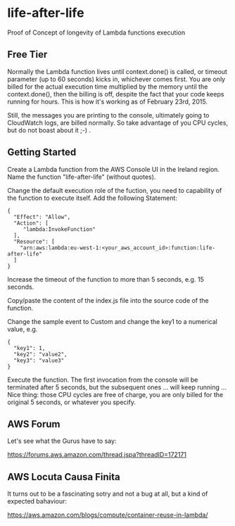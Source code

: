 # life-after-life
Proof of Concept of longevity of Lambda functions execution

Free Tier
---------

Normally the Lambda function lives until context.done() is called, or timeout parameter (up to 60 seconds) kicks in, whichever comes first. You are only billed for the actual execution time multiplied by the memory until the context.done(), then the billing is off, despite the fact that your code keeps running for hours. This is how it's working as of February 23rd, 2015.

Still, the messages you are printing to the console, ultimately going to CloudWatch logs, are billed normally. So take advantage of you CPU cycles, but do not boast about it ;-) .

Getting Started
---------------

Create a Lambda function from the AWS Console UI in the Ireland region. Name the function "life-after-life" (without quotes).

Change the default execution role of the fuction, you need to capability of the function to execute itself. Add the following Statement:


```
{
  "Effect": "Allow",
  "Action": [
     "lambda:InvokeFunction"
  ],
  "Resource": [
    "arn:aws:lambda:eu-west-1:<your_aws_account_id>:function:life-after-life"
  ]
}
```

Increase the timeout of the function to more than 5 seconds, e.g. 15 seconds.

Copy/paste the content of the index.js file into the source code of the function.

Change the sample event to Custom and change the key1 to a numerical value, e.g.

```
{
  "key1": 1,
  "key2": "value2",
  "key3": "value3"
}
```

Execute the function. The first invocation from the console will be terminated after 5 seconds, but the subsequent ones ... will keep running ... Nice thing: those CPU cycles are free of charge, you are only billed for the original 5 seconds, or whatever you specify.

AWS Forum
---------

Let's see what the Gurus have to say:

https://forums.aws.amazon.com/thread.jspa?threadID=172171

AWS Locuta Causa Finita
-----------------------

It turns out to be a fascinating sotry and not a bug at all, but a kind of expected bahaviour:

https://aws.amazon.com/blogs/compute/container-reuse-in-lambda/

